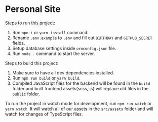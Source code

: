 # Personal Site

Steps to run this project:

1. Run `npm i` or `yarn install` command.
2. Rename `.env.example` to `.env` and fill out `BIRTHDAY` and `GITHUB_SECRET` fields.
3. Setup database settings inside `ormconfig.json` file.
4. Run `node .` command to start the server.

Steps to build this project:
1. Make sure to have all dev dependencies installed.
2. Run `npm run build` or `yarn build`.
3. Compiled JavaScript files for the backend will be found in the `build` folder and built frontend assets(scss, js) will replace old files in the `public` folder.

To run the project in watch mode for development, run `npm run watch` or `yarn watch`. It will watch all of our assets in the `src/assets` folder and will watch for changes of TypeScript files.